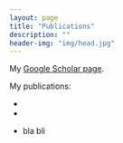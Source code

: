 ```yaml
---
layout: page
title: "Publications"
description: ""
header-img: "img/head.jpg"
---
```


My [Google Scholar page](https://scholar.google.com/citations?user=FmV-ejsAAAAJ).

My publications:

*

*

* bla bli 